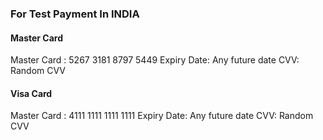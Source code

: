 ### For Test Payment In INDIA

#### Master Card
Master Card : 5267 3181 8797 5449
Expiry Date: Any future date
CVV: Random CVV

#### Visa Card
Master Card : 4111 1111 1111 1111
Expiry Date: Any future date
CVV: Random CVV